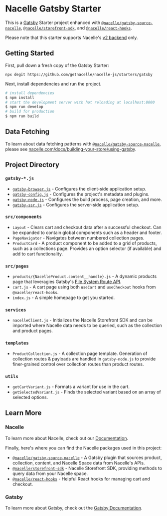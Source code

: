 # Nacelle Gatsby Starter

This is a [Gatsby][gatsby] Starter project enhanced with [`@nacelle/gatsby-source-nacelle`][@nacelle/gatsby-source-nacelle], [`@nacelle/storefront-sdk`][@nacelle/storefront-sdk], and [`@nacelle/react-hooks`][@nacelle/react-hooks].

Please note that this starter supports Nacelle's [v2 backend][nacelle-dashboard] only.

## Getting Started

First, pull down a fresh copy of the Gatsby Starter:

```
npx degit https://github.com/getnacelle/nacelle-js/starters/gatsby
```

Next, install dependencies and run the project.

```bash
# install dependencies
$ npm install
# start the development server with hot reloading at localhost:8000
$ npm run develop
# build for production
$ npm run build
```

## Data Fetching

To learn about data fetching patterns with [`@nacelle/gatsby-source-nacelle`][@nacelle/gatsby-source-nacelle], please see [nacelle.com/docs/building-your-store/using-gatsby][nacelle-gatsby-docs].

## Project Directory

### `gatsby-*.js`

- [`gatsby-browser.js`][gatsby-browser] - Configures the client-side application setup.
- [`gatsby-config.js`][gatsby-config] - Configures the project's metadata and plugins.
- [`gatsby-node.js`][gatsby-node] - Configures the build process, page creation, and more.
- [`gatsby-ssr.js`][gatsby-ssr] - Configures the server-side application setup.

### `src/components`

- `Layout` - Clears cart and checkout data after a successful checkout. Can be expanded to contain global components such as a header and footer.
- `PageNavigator` - Navigates between numbered collection pages.
- `ProductCard` - A product component to be added to a grid of products, such as a collections page. Provides an option selector (if available) and add to cart functionality.

### `src/pages`

- `products/{NacelleProduct.content__handle}.js` - A dynamic products page that leveragies Gatsby's [File System Route API][gatsby-filesystem-route-api].
- `cart.js` - A cart page using both `useCart` and `useCheckout` hooks from `@nacelle/react-hooks`.
- `index.js` - A simple homepage to get you started.

### `services`

- `nacelleClient.js` - Initializes the Nacelle Storefront SDK and can be imported where Nacelle data needs to be queried, such as the collection and product pages.

### `templates`

- `ProductCollection.js` - A collection page template. Generation of collection routes & payloads are handled in `gatsby-node.js` to provide finer-grained control over collection routes than product routes.

### `utils`

- `getCartVariant.js` - Formats a variant for use in the cart.
- `getSelectedVariant.js` - Finds the selected variant based on an array of selected options.

## Learn More

### Nacelle

To learn more about Nacelle, check out our [Documentation][nacelle-docs].

Finally, here's where you can find the Nacelle packages used in this project:

- [`@nacelle/gatsby-source-nacelle`][@nacelle/gatsby-source-nacelle] - A Gatsby plugin that sources product, collection, content, and Nacelle Space data from Nacelle's APIs.
- [`@nacelle/storefront-sdk`][@nacelle/storefront-sdk] - Nacelle Storefront SDK, providing methods to query data from your Nacelle space.
- [`@nacelle/react-hooks`][@nacelle/react-hooks] - Helpful React hooks for managing cart and checkout.

### Gatsby

To learn more about Gatsby, check out the [Gatsby Documentation][gatsby-docs].

<!-- LINKS -->

[@nacelle/gatsby-source-nacelle]: https://www.npmjs.com/package/@nacelle/gatsby-source-nacelle
[@nacelle/storefront-sdk]: https://www.npmjs.com/package/@nacelle/storefront-sdk
[@nacelle/react-hooks]: https://github.com/getnacelle/nacelle-react/tree/main/packages/react-hooks
[nacelle-docs]: https://nacelle.com/docs
[nacelle-gatsby-docs]: https://nacelle.com/docs/building-your-store/using-gatsby
[nacelle-dashboard]: https://dashboard.nacelle.com
[gatsby]: https://www.gatsbyjs.com
[gatsby-docs]: https://www.gatsbyjs.com/docs
[gatsby-browser]: https://www.gatsbyjs.com/docs/reference/config-files/gatsby-browser
[gatsby-config]: https://www.gatsbyjs.com/docs/reference/config-files/gatsby-config
[gatsby-node]: https://www.gatsbyjs.com/docs/reference/config-files/gatsby-node
[gatsby-ssr]: https://www.gatsbyjs.com/docs/reference/config-files/gatsby-ssr
[gatsby-filesystem-route-api]: https://www.gatsbyjs.com/docs/reference/routing/file-system-route-api
